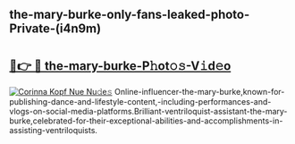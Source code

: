 ## the-mary-burke-only-fans​-leaked-photo​-Private-(i4n9m)


# <h2><a href="https://mediaupload.pro?title=the-mary-burke&ref=git">🔗👉 🔴 the-mary-burke-P𝚑ot𝚘𝚜-V𝚒d𝚎o</a></h2>

[![Corinna Kopf Nue Nu𝚍e𝚜](https://i.imgur.com/0qMVB7G.gif)](https://mediaupload.pro?title=the-mary-burke&ref=git)
Online-influencer-the-mary-burke,known-for-publishing-dance-and-lifestyle-content,-including-performances-and-vlogs-on-social-media-platforms.Brilliant-ventriloquist-assistant-the-mary-burke,celebrated-for-their-exceptional-abilities-and-accomplishments-in-assisting-ventriloquists.  